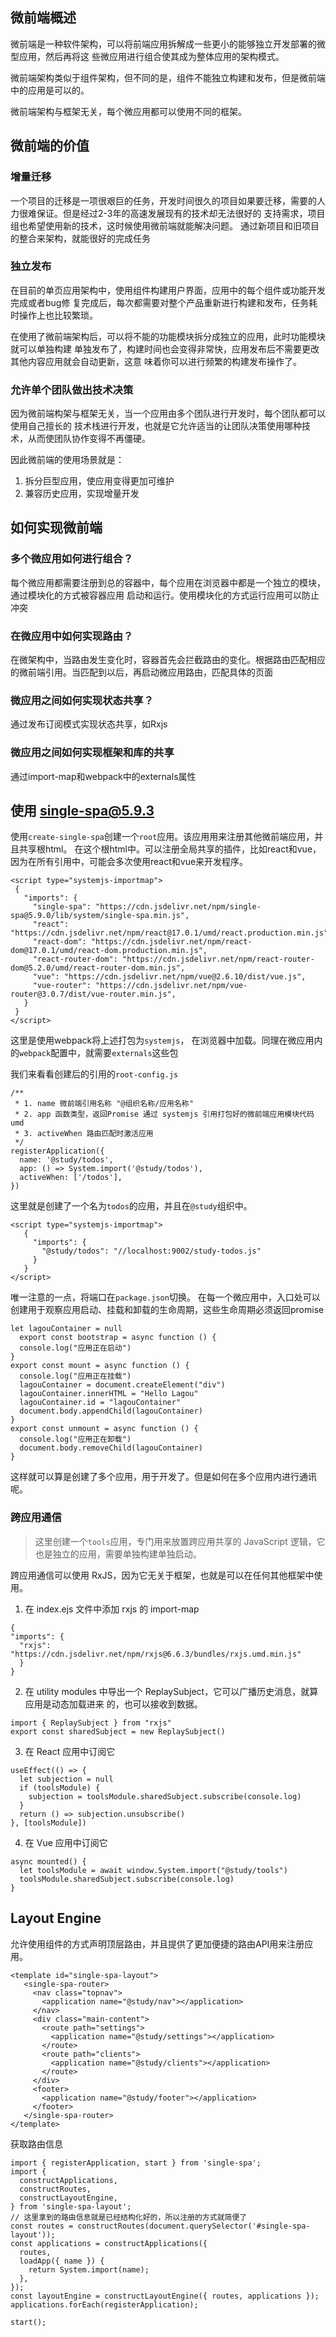 ## 微前端概述

微前端是一种软件架构，可以将前端应用拆解成一些更小的能够独立开发部署的微型应用，然后再将这
些微应用进行组合使其成为整体应用的架构模式。

微前端架构类似于组件架构，但不同的是，组件不能独立构建和发布，但是微前端中的应用是可以的。

微前端架构与框架无关，每个微应用都可以使用不同的框架。

## 微前端的价值

### 增量迁移

一个项目的迁移是一项很艰巨的任务，开发时间很久的项目如果要迁移，需要的人力很难保证。但是经过2-3年的高速发展现有的技术却无法很好的
支持需求，项目组也希望使用新的技术，这时候使用微前端就能解决问题。
通过新项目和旧项目的整合来架构，就能很好的完成任务

### 独立发布

在目前的单页应用架构中，使用组件构建用户界面，应用中的每个组件或功能开发完成或者bug修
复完成后，每次都需要对整个产品重新进行构建和发布，任务耗时操作上也比较繁琐。

在使用了微前端架构后，可以将不能的功能模块拆分成独立的应用，此时功能模块就可以单独构建
单独发布了，构建时间也会变得非常快，应用发布后不需要更改其他内容应用就会自动更新，这意
味着你可以进行频繁的构建发布操作了。

### 允许单个团队做出技术决策

因为微前端构架与框架无关，当一个应用由多个团队进行开发时，每个团队都可以使用自己擅长的
技术栈进行开发，也就是它允许适当的让团队决策使用哪种技术，从而使团队协作变得不再僵硬。

因此微前端的使用场景就是：

1. 拆分巨型应用，使应用变得更加可维护
2. 兼容历史应用，实现增量开发


## 如何实现微前端

### 多个微应用如何进行组合？

每个微应用都需要注册到总的容器中，每个应用在浏览器中都是一个独立的模块，通过模块化的方式被容器应用
启动和运行。使用模块化的方式运行应用可以防止冲突

### 在微应用中如何实现路由？

在微架构中，当路由发生变化时，容器首先会拦截路由的变化。根据路由匹配相应的微前端引用。当匹配到以后，再启动微应用路由，匹配具体的页面

### 微应用之间如何实现状态共享？

通过发布订阅模式实现状态共享，如Rxjs

### 微应用之间如何实现框架和库的共享

通过import-map和webpack中的externals属性

## 使用 single-spa@5.9.3

使用`create-single-spa`创建一个`root`应用。该应用用来注册其他微前端应用，并且共享根html。
在这个根html中。可以注册全局共享的插件，比如react和vue，因为在所有引用中，可能会多次使用react和vue来开发程序。

```
<script type="systemjs-importmap">
 {
   "imports": {
     "single-spa": "https://cdn.jsdelivr.net/npm/single-spa@5.9.0/lib/system/single-spa.min.js",
     "react": "https://cdn.jsdelivr.net/npm/react@17.0.1/umd/react.production.min.js",
     "react-dom": "https://cdn.jsdelivr.net/npm/react-dom@17.0.1/umd/react-dom.production.min.js",
     "react-router-dom": "https://cdn.jsdelivr.net/npm/react-router-dom@5.2.0/umd/react-router-dom.min.js",
     "vue": "https://cdn.jsdelivr.net/npm/vue@2.6.10/dist/vue.js",
     "vue-router": "https://cdn.jsdelivr.net/npm/vue-router@3.0.7/dist/vue-router.min.js",
   }
 }
</script>
```
这里是使用webpack将上述打包为`systemjs`， 在浏览器中加载。同理在微应用内的`webpack`配置中，就需要`externals`这些包

我们来看看创建后的引用的`root-config.js`

```
/**
 * 1. name 微前端引用名称 "@组织名称/应用名称"
 * 2. app 函数类型，返回Promise 通过 systemjs 引用打包好的微前端应用模块代码 umd
 * 3. activeWhen 路由匹配时激活应用
 */
registerApplication({
  name: '@study/todos',
  app: () => System.import('@study/todos'),
  activeWhen: ['/todos'],
})
```
这里就是创建了一个名为`todos`的应用，并且在`@study`组织中。
```
<script type="systemjs-importmap">
   {
     "imports": {
       "@study/todos": "//localhost:9002/study-todos.js"
     }
   }
</script>
```
唯一注意的一点，将端口在`package.json`切换。
在每一个微应用中，入口处可以创建用于观察应用启动、挂载和卸载的生命周期，这些生命周期必须返回promise
```
let lagouContainer = null
  export const bootstrap = async function () {
  console.log("应用正在启动")
}
export const mount = async function () {
  console.log("应用正在挂载")
  lagouContainer = document.createElement("div")
  lagouContainer.innerHTML = "Hello Lagou"
  lagouContainer.id = "lagouContainer"
  document.body.appendChild(lagouContainer)
}
export const unmount = async function () {
  console.log("应用正在卸载")
  document.body.removeChild(lagouContainer)
}
```
这样就可以算是创建了多个应用，用于开发了。但是如何在多个应用内进行通讯呢。

### 跨应用通信

> 这里创建一个`tools`应用，专门用来放置跨应用共享的 JavaScript 逻辑，它也是独立的应用，需要单独构建单独启动。

跨应用通信可以使用 RxJS，因为它无关于框架，也就是可以在任何其他框架中使用。

1.  在 index.ejs 文件中添加 rxjs 的 import-map

```
{
"imports": {
  "rxjs": "https://cdn.jsdelivr.net/npm/rxjs@6.6.3/bundles/rxjs.umd.min.js"
  }
}
```
2. 在 utility modules 中导出一个 ReplaySubject，它可以广播历史消息，就算应用是动态加载进来
的，也可以接收到数据。

```
import { ReplaySubject } from "rxjs"
export const sharedSubject = new ReplaySubject()
```

3. 在 React 应用中订阅它

```
useEffect(() => {
  let subjection = null
  if (toolsModule) {
    subjection = toolsModule.sharedSubject.subscribe(console.log)
  }
  return () => subjection.unsubscribe()
}, [toolsModule])
```

4. 在 Vue 应用中订阅它

```
async mounted() {
  let toolsModule = await window.System.import("@study/tools")
  toolsModule.sharedSubject.subscribe(console.log)
}
```

## Layout Engine

允许使用组件的方式声明顶层路由，并且提供了更加便捷的路由API用来注册应用。

```
<template id="single-spa-layout">
   <single-spa-router>
     <nav class="topnav">
       <application name="@study/nav"></application>
     </nav>
     <div class="main-content">
       <route path="settings">
         <application name="@study/settings"></application>
       </route>
       <route path="clients">
         <application name="@study/clients"></application>
       </route>
     </div>
     <footer>
       <application name="@study/footer"></application>
     </footer>
   </single-spa-router>
</template>
```
获取路由信息

```
import { registerApplication, start } from 'single-spa';
import {
  constructApplications,
  constructRoutes,
  constructLayoutEngine,
} from 'single-spa-layout';
// 这里拿到的路由信息就是已经结构化好的，所以注册的方式就简便了
const routes = constructRoutes(document.querySelector('#single-spa-layout'));
const applications = constructApplications({
  routes,
  loadApp({ name }) {
    return System.import(name);
  },
});
const layoutEngine = constructLayoutEngine({ routes, applications });
applications.forEach(registerApplication);

start();
```
